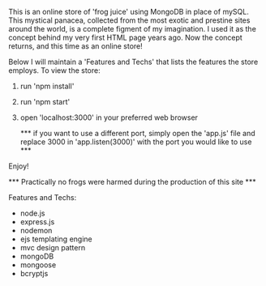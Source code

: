 This is an online store of 'frog juice' using MongoDB in place of mySQL. This mystical panacea, collected from the most exotic and prestine sites around the world, is a complete figment of my imagination. I used it as the concept behind my very first HTML page years ago.  Now the concept returns, and this time as an online store!  

Below I will maintain a 'Features and Techs' that lists the features the store employs.
To view the store:


1. run 'npm install'
2. run 'npm start'
3. open 'localhost:3000' in your preferred web browser
      
      *** if you want to use a different port, 
      simply open the 'app.js' file and replace 
      3000 in 'app.listen(3000)' with the 
      port you would like to use ***

Enjoy!


*** Practically no frogs were harmed during the production of this site ***


Features and Techs:

* node.js
* express.js
* nodemon
* ejs templating engine
* mvc design pattern
* mongoDB
* mongoose
* bcryptjs